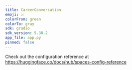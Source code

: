 ```yaml
---
title: CareerConversation
emoji: 📈
colorFrom: green
colorTo: gray
sdk: gradio
sdk_version: 5.38.2
app_file: app.py
pinned: false
---
```


Check out the configuration reference at https://huggingface.co/docs/hub/spaces-config-reference
